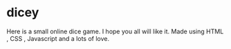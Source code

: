 # dicey
Here is a small online dice game. I hope you all will like it.
Made using HTML , CSS , Javascript and a lots of love.
